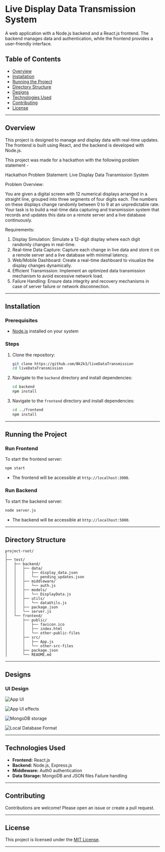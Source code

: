 # Live Display Data Transmission System

A web application with a Node.js backend and a React.js frontend. The backend manages data and authentication, while the frontend provides a user-friendly interface.

## Table of Contents

- [Overview](#overview)
- [Installation](#installation)
- [Running the Project](#running-the-project)
- [Directory Structure](#directory-structure)
- [Designs](#designs)
- [Technologies Used](#technologies-used)
- [Contributing](#contributing)
- [License](#license)

---

## Overview

This project is designed to manage and display data with real-time updates. The frontend is built using React, and the backend is developed with Node.js.

This project was made for a hackathon with the following problem statement - 

Hackathon Problem Statement: Live Display Data Transmission System

Problem Overview:

You are given a digital screen with 12 numerical displays arranged in a straight line, grouped into three segments of four digits each. The numbers on these displays change randomly between 0 to 9 at an unpredictable rate. Your task is to build a real-time data capturing and transmission system that records and updates this data on a remote server and a live database continuously.

Requirements:

1.	Display Simulation: Simulate a 12-digit display where each digit randomly changes in real-time.
2.	Real-time Data Capture: Capture each change in live data and store it on a remote server and a live database with minimal latency.
3.	Web/Mobile Dashboard: Create a real-time dashboard to visualize the display changes dynamically.
4.	Efficient Transmission: Implement an optimized data transmission mechanism to avoid excessive network load.
5.	Failure Handling: Ensure data integrity and recovery mechanisms in case of server failure or network disconnection.


---

## Installation

### Prerequisites
- [Node.js](https://nodejs.org/) installed on your system

### Steps
1. Clone the repository:
   ```bash
   git clone https://github.com/Bk2k3/liveDataTransmission
   cd liveDataTransmission

   ```

2. Navigate to the `backend` directory and install dependencies:
   ```bash
   cd backend
   npm install
   ```

3. Navigate to the `frontend` directory and install dependencies:
   ```bash
   cd ../frontend
   npm install
   ```

---

## Running the Project

### Run Frontend
To start the frontend server:
```bash
npm start
```
- The frontend will be accessible at `http://localhost:3000`.

### Run Backend
To start the backend server:
```bash
node server.js
```
- The backend will be accessible at `http://localhost:5000`.

---

## Directory Structure

```
project-root/
│
├── test/
│   ├── backend/
│   │   ├── data/
│   │   │   ├── display_data.json
│   │   │   └── pending_updates.json
│   │   ├── middleware/
│   │   │   └── auth.js
│   │   ├── models/
│   │   │   └── DisplayData.js
│   │   ├── utils/
│   │   │   └── dataUtils.js
│   │   ├── package.json
│   │   └── server.js
│   └── frontend/
│       ├── public/
│       │   ├── favicon.ico
│       │   ├── index.html
│       │   └── other-public-files
│       ├── src/
│       │   ├── App.js
│       │   └── other-src-files
│       ├── package.json
│       └── README.md
```

---

## Designs

### UI Design

![App UI](./frontend/public/Frontend_ui.png)

![App UI effects](./frontend/public/Effects.png)

![MongoDB storage](./frontend/public/Mongodb_database.png)

![Local Database Format](./frontend/public/Local_save.png)

---

## Technologies Used

- **Frontend:** React.js
- **Backend:** Node.js, Express.js
- **Middleware:** Auth0 authentication
- **Data Storage:** MongoDB and JSON files Failure handling 

---

## Contributing

Contributions are welcome! Please open an issue or create a pull request.

---

## License

This project is licensed under the [MIT License](LICENSE).

---
